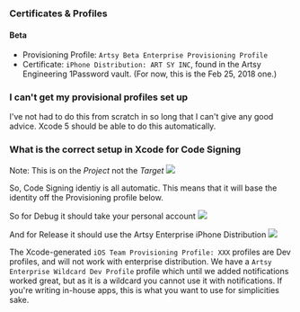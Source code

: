 ### Certificates & Profiles

#### Beta

* Provisioning Profile: `Artsy Beta Enterprise Provisioning Profile`
* Certificate: `iPhone Distribution: ART SY INC`, found in the Artsy Engineering 1Password vault. (For now, this is the Feb 25, 2018 one.)

### I can't get my provisional profiles set up

I've not had to do this from scratch in so long that I can't give any good advice. Xcode 5 should be able to do this automatically.

### What is the correct setup in Xcode for Code Signing

Note: This is on the _Project_ not the _Target_
![](screenshots/code-signing.png)

So, Code Signing identiy is all automatic. This means that it will base the identity off the Provisioning profile below.

So for Debug it should take your personal account
![](screenshots/debug-sign.png)

And for Release it should use the Artsy Enterprise iPhone Distribution
![](screenshots/release-sign.png)

The Xcode-generated `iOS Team Provisioning Profile: XXX` profiles are Dev profiles, and will not work with enterprise distribution. We have a `Artsy Enterprise Wildcard Dev Profile` profile which until we added notifications worked great, but as it is a wildcard you cannot use it with notifications. If you're writing in-house apps, this is what you want to use for simplicities sake.
